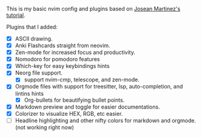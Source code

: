 This is my basic nvim config and plugins based on [Josean Martinez's tutorial](https://www.youtube.com/watch?v=vdn_pKJUda8).

Plugins that I added:

- [x] ASCII drawing.
- [x] Anki Flashcards straight from neovim.
- [x] Zen-mode for increased focus and productivity.
- [x] Nomodoro for pomodoro features
- [x] Which-key for easy keybindings hints
- [x] Neorg file support.
  - [x] support nvim-cmp, telescope, and zen-mode.
- [x] Orgmode files with support for treesitter, lsp, auto-completion, and lintins hints
  - [x] Org-bullets for beautifying bullet points.
- [x] Markdown preview and toggle for easier documentations.
- [x] Colorizer to visualize HEX, RGB, etc easier.
- [ ] Headline highlighting and other nifty colors for markdown and orgmode. (not working right now)
